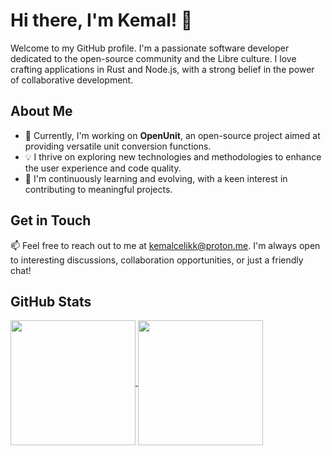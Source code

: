 # Hi there, I'm Kemal! 👋

Welcome to my GitHub profile. I'm a passionate software developer dedicated to the open-source community and the Libre culture. I love crafting applications in Rust and Node.js, with a strong belief in the power of collaborative development.

## About Me

- 🚀 Currently, I'm working on **OpenUnit**, an open-source project aimed at providing versatile unit conversion functions.
- 💡 I thrive on exploring new technologies and methodologies to enhance the user experience and code quality.
- 🌱 I'm continuously learning and evolving, with a keen interest in contributing to meaningful projects.

## Get in Touch

📫 Feel free to reach out to me at kemalcelikk@proton.me. I'm always open to interesting discussions, collaboration opportunities, or just a friendly chat!

## GitHub Stats

<a href="https://github.com/kemalcelikk/">
  <img height="200" align="center" src="https://github-readme-stats.vercel.app/api?username=kemalcelikk&theme=tokyonight" />
</a>
<a href="https://github.com/kemalcelikk">
  <img height="200" align="center" src="https://github-readme-stats.vercel.app/api/top-langs?username=kemalcelikk&layout=compact&langs_count=8&card_width=320&theme=tokyonight" />
</a>
